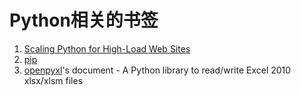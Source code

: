 # Python相关的书签
1. [Scaling Python for High-Load Web Sites](http://yougov.github.io/pycon/slides/)
2. [pip](https://pypi.python.org/pypi)
3. [openpyxl](https://openpyxl.readthedocs.org/en/2.3.3/index.html)'s document - A Python library to read/write Excel 2010 xlsx/xlsm files
